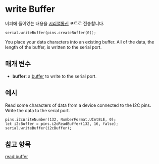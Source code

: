 # write Buffer

버퍼에 들어있는 내용을 [시리얼통신](/device/serial) 포트로 전송합니다.

```sig
serial.writeBuffer(pins.createBuffer(0));
```

You place your data characters into an existing buffer. All of the data, the length of the buffer, is written to the serial port.

## 매개 변수

* **buffer**: a [buffer](/types/buffer) to write to the serial port.

## 예시

Read some characters of data from a device connected to the I2C pins. Write the data to the serial port.

```blocks
pins.i2cWriteNumber(132, NumberFormat.UInt8LE, 0);
let i2cBuffer = pins.i2cReadBuffer(132, 16, false);
serial.writeBuffer(i2cBuffer);
```

## 참고 항목

[read buffer](/reference/serial/read-buffer)